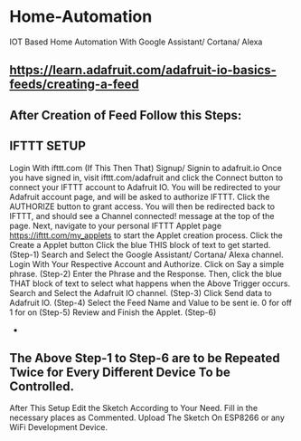 # Home-Automation
IOT Based Home Automation With Google Assistant/ Cortana/ Alexa

https://learn.adafruit.com/adafruit-io-basics-feeds/creating-a-feed
-


After Creation of Feed Follow this Steps:
-
IFTTT SETUP
-

Login With ifttt.com (If This Then That)
Signup/ Signin to adafruit.io
Once you have signed in, visit ifttt.com/adafruit and click the Connect button to connect your IFTTT account to Adafruit IO.
You will be redirected to your Adafruit account page, and will be asked to authorize IFTTT. Click the AUTHORIZE button to grant access.
You will then be redirected back to IFTTT, and should see a Channel connected! message at the top of the page.
Next, navigate to your personal IFTTT Applet page https://ifttt.com/my_applets to start the Applet creation process.
Click the Create a Applet button
Click the blue THIS block of text to get started. (Step-1)
Search and Select the Google Assistant/ Cortana/ Alexa channel.
Login With Your Respective Account and Authorize.
Click on Say a simple phrase. (Step-2)
Enter the Phrase and the Response.
Then, click the blue THAT block of text to select what happens when the Above Trigger occurs.
Search and Select the Adafruit IO channel. (Step-3)
Click Send data to Adafruit IO. (Step-4)
Select the Feed Name and Value to be sent ie. 0 for off 1 for on (Step-5)
Review and Finish the Applet. (Step-6)

-
The Above Step-1 to Step-6 are to be Repeated Twice for Every Different Device To be Controlled.
-
After This Setup Edit the Sketch According to Your Need.
Fill in the necessary places as Commented. 
Upload The Sketch On ESP8266 or any WiFi Development Device.
